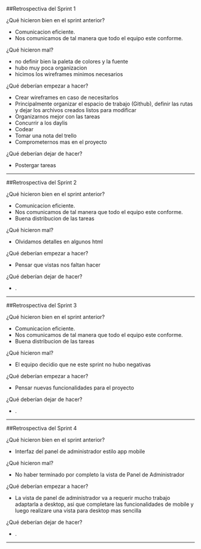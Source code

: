##Retrospectiva del Sprint 1

¿Qué hicieron bien en el sprint anterior?
- Comunicacion eficiente.
- Nos comunicamos de tal manera que todo el equipo este conforme.

¿Qué hicieron mal?
- no definir bien la paleta de colores y la fuente
- hubo muy poca organizacion
- hicimos los wireframes minimos necesarios

¿Qué deberían empezar a hacer?
- Crear wireframes en caso de necesitarlos
- Principalmente organizar el espacio de trabajo (Github), definir las rutas y dejar los archivos creados listos para modificar
- Organizarnos mejor con las tareas
- Concurrir a los daylis
- Codear
- Tomar una nota del trello
- Comprometernos mas en el proyecto

¿Qué deberían dejar de hacer?
- Postergar tareas


------------------------------------------------------------------------------


##Retrospectiva del Sprint 2

¿Qué hicieron bien en el sprint anterior?
- Comunicacion eficiente.
- Nos comunicamos de tal manera que todo el equipo este conforme.
- Buena distribucion de las tareas

¿Qué hicieron mal?
- Olvidamos detalles en algunos html

¿Qué deberían empezar a hacer?
- Pensar que vistas nos faltan hacer

¿Qué deberían dejar de hacer?
- .


------------------------------------------------------------------------------


##Retrospectiva del Sprint 3

¿Qué hicieron bien en el sprint anterior?
- Comunicacion eficiente.
- Nos comunicamos de tal manera que todo el equipo este conforme.
- Buena distribucion de las tareas

¿Qué hicieron mal?
- El equipo decidio que ne este sprint no hubo negativas

¿Qué deberían empezar a hacer?
- Pensar nuevas funcionalidades para el proyecto

¿Qué deberían dejar de hacer?
- .


------------------------------------------------------------------------------

##Retrospectiva del Sprint 4

¿Qué hicieron bien en el sprint anterior?
- Interfaz del panel de administrador estilo app mobile


¿Qué hicieron mal?
- No haber terminado por completo la vista de Panel de Administrador


¿Qué deberían empezar a hacer?
- La vista de panel de administrador va a requerir mucho trabajo adaptarla a desktop, asi que completare las funcionalidades de mobile y luego realizare una vista para desktop mas sencilla

¿Qué deberían dejar de hacer?
- .


------------------------------------------------------------------------------